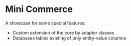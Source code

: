 # Mini Commerce

A showcase for some special features:

* Custom extension of the core by adapter classes
* Databases tables existing of only entity-value columns
